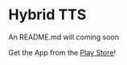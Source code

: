 # Hybrid TTS

An README.md will coming soon


Get the App from the [Play Store](https://play.google.com/store/apps/details?id=com.dergoogler.hytts)!
